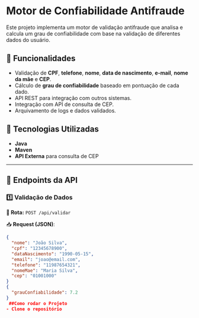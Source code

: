# Motor de Confiabilidade Antifraude

Este projeto implementa um motor de validação antifraude que analisa e calcula um grau de confiabilidade com base na validação de diferentes dados do usuário.

## 📌 Funcionalidades

- Validação de **CPF**, **telefone**, **nome**, **data de nascimento**, **e-mail**, **nome da mãe** e **CEP**.
- Cálculo de **grau de confiabilidade** baseado em pontuação de cada dado.
- API REST para integração com outros sistemas.
- Integração com API de consulta de CEP.
- Arquivamento de logs e dados validados.

## 🚀 Tecnologias Utilizadas

- **Java** 
- **Maven** 
- **API Externa** para consulta de CEP


---

## 📡 Endpoints da API  

### 1️⃣ Validação de Dados  

**📍 Rota:** `POST /api/validar`  

📥 **Request (JSON)**:  

```json
{
  "nome": "João Silva",
  "cpf": "12345678900",
  "dataNascimento": "1990-05-15",
  "email": "joao@email.com",
  "telefone": "11987654321",
  "nomeMae": "Maria Silva",
  "cep": "01001000"
}
{
  "grauConfiabilidade": 7.2
}
 ##Como rodar o Projeto
- Clone o repositório
